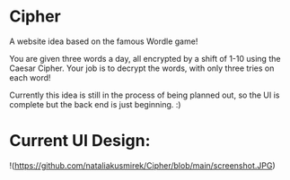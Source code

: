 # Cipher
A website idea based on the famous Wordle game!

You are given three words a day, all encrypted by a shift of 1-10 using the Caesar Cipher.
Your job is to decrypt the words, with only three tries on each word!

Currently this idea is still in the process of being planned out, so the UI is complete but the back end is just beginning. :)

# Current UI Design:
!(https://github.com/nataliakusmirek/Cipher/blob/main/screenshot.JPG)
